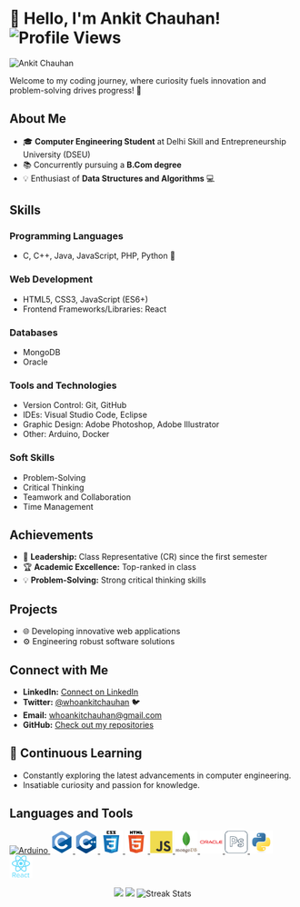 # 👋 Hello, I'm Ankit Chauhan! ![Profile Views](https://komarev.com/ghpvc/?username=whoankitchauhan&label=Views&color=blue&style=plastic)

![Ankit Chauhan](https://user-images.githubusercontent.com/74038190/213910845-af37a709-8995-40d6-be59-724526e3c3d7.gif)

Welcome to my coding journey, where curiosity fuels innovation and problem-solving drives progress! 🚀

## About Me

- 🎓 **Computer Engineering Student** at Delhi Skill and Entrepreneurship University (DSEU)
- 📚 Concurrently pursuing a **B.Com degree**
- 💡 Enthusiast of **Data Structures and Algorithms** 💻

## Skills

### Programming Languages
- C, C++, Java, JavaScript, PHP, Python 🐍

### Web Development
- HTML5, CSS3, JavaScript (ES6+)
- Frontend Frameworks/Libraries: React

### Databases
- MongoDB
- Oracle

### Tools and Technologies
- Version Control: Git, GitHub
- IDEs: Visual Studio Code, Eclipse
- Graphic Design: Adobe Photoshop, Adobe Illustrator
- Other: Arduino, Docker

### Soft Skills
- Problem-Solving
- Critical Thinking
- Teamwork and Collaboration
- Time Management

## Achievements

- 🚀 **Leadership:** Class Representative (CR) since the first semester
- 🏆 **Academic Excellence:** Top-ranked in class
- 💡 **Problem-Solving:** Strong critical thinking skills

## Projects

- 🌐 Developing innovative web applications
- ⚙️ Engineering robust software solutions

## Connect with Me

- **LinkedIn:** [Connect on LinkedIn](https://www.linkedin.com/in/whoankitchauhan)
- **Twitter:** [@whoankitchauhan](https://twitter.com/whoankitchauhan) 🐦
- **Email:** [whoankitchauhan@gmail.com](mailto:whoankitchauhan@gmail.com)
- **GitHub:** [Check out my repositories](https://github.com/whoankitchauhan)

## 🌱 Continuous Learning

- Constantly exploring the latest advancements in computer engineering.
- Insatiable curiosity and passion for knowledge.

## Languages and Tools

<p align="left">
  <a href="https://www.arduino.cc/" target="_blank" rel="noreferrer"> 
    <img src="https://cdn.worldvectorlogo.com/logos/arduino-1.svg" alt="Arduino" width="40" height="40"/> 
  </a> 
  <a href="https://www.cprogramming.com/" target="_blank" rel="noreferrer"> 
    <img src="https://raw.githubusercontent.com/devicons/devicon/master/icons/c/c-original.svg" alt="C" width="40" height="40"/> 
  </a> 
  <a href="https://www.w3schools.com/cpp/" target="_blank" rel="noreferrer"> 
    <img src="https://raw.githubusercontent.com/devicons/devicon/master/icons/cplusplus/cplusplus-original.svg" alt="C++" width="40" height="40"/> 
  </a> 
  <a href="https://www.w3schools.com/css/" target="_blank" rel="noreferrer"> 
    <img src="https://raw.githubusercontent.com/devicons/devicon/master/icons/css3/css3-original-wordmark.svg" alt="CSS" width="40" height="40"/> 
  </a> 
  <a href="https://www.w3.org/html/" target="_blank" rel="noreferrer"> 
    <img src="https://raw.githubusercontent.com/devicons/devicon/master/icons/html5/html5-original-wordmark.svg" alt="HTML" width="40" height="40"/> 
  </a> 
  <a href="https://developer.mozilla.org/en-US/docs/Web/JavaScript" target="_blank" rel="noreferrer"> 
    <img src="https://raw.githubusercontent.com/devicons/devicon/master/icons/javascript/javascript-original.svg" alt="JavaScript" width="40" height="40"/> 
  </a> 
  <a href="https://www.mongodb.com/" target="_blank" rel="noreferrer"> 
    <img src="https://raw.githubusercontent.com/devicons/devicon/master/icons/mongodb/mongodb-original-wordmark.svg" alt="MongoDB" width="40" height="40"/> 
  </a> 
  <a href="https://www.oracle.com/" target="_blank" rel="noreferrer"> 
    <img src="https://raw.githubusercontent.com/devicons/devicon/master/icons/oracle/oracle-original.svg" alt="Oracle" width="40" height="40"/> 
  </a> 
  <a href="https://www.photoshop.com/en" target="_blank" rel="noreferrer"> 
    <img src="https://raw.githubusercontent.com/devicons/devicon/master/icons/photoshop/photoshop-line.svg" alt="Photoshop" width="40" height="40"/> 
  </a> 
  <a href="https://www.python.org" target="_blank" rel="noreferrer"> 
    <img src="https://raw.githubusercontent.com/devicons/devicon/master/icons/python/python-original.svg" alt="Python" width="40" height="40"/> 
  </a> 
  <a href="https://reactjs.org/" target="_blank" rel="noreferrer"> 
    <img src="https://raw.githubusercontent.com/devicons/devicon/master/icons/react/react-original-wordmark.svg" alt="React" width="40" height="40"/> 
  </a> 
</p>

<p align="center">
  <img src="https://github-readme-stats.vercel.app/api?username=whoankitchauhan&count_private=true&show_icons=true&theme=dracula&line_height=40">
  <img src="https://github-readme-stats.vercel.app/api/top-langs/?username=whoankitchauhan&count_private=true&hide=html,scss,ejs&theme=dracula&line_height=10">
  <img src="https://github-readme-streak-stats.herokuapp.com/?user=whoankitchauhan&theme=dracula" alt="Streak Stats" />
</p>
